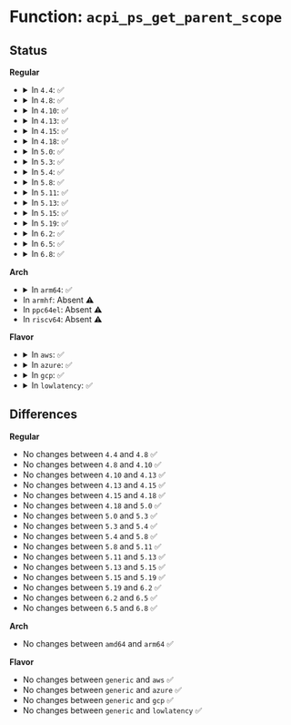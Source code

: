 # Function: <code>acpi_ps_get_parent_scope</code>

## Status
<b>Regular</b>
<ul>
<li>
<details>
<summary>In <code>4.4</code>: ✅</summary>

```c
union acpi_parse_object *acpi_ps_get_parent_scope(struct acpi_parse_state *parser_state);
```

**Collision:** Unique Global

**Inline:** No

**Transformation:** False

**Instances:**

```
In drivers/acpi/acpica/psscope.c (ffffffff814a20bf)
Location: drivers/acpi/acpica/psscope.c:62
Inline: False
Direct callers:
  - drivers/acpi/acpica/dswload.c:acpi_ds_load1_begin_op
  - drivers/acpi/acpica/psobject.c:acpi_ps_create_op
```
**Symbols:**

```
ffffffff814a20bf-ffffffff814a20d2: acpi_ps_get_parent_scope (STB_GLOBAL)
```
</details>
</li>
<li>
<details>
<summary>In <code>4.8</code>: ✅</summary>

```c
union acpi_parse_object *acpi_ps_get_parent_scope(struct acpi_parse_state *parser_state);
```

**Collision:** Unique Global

**Inline:** No

**Transformation:** False

**Instances:**

```
In drivers/acpi/acpica/psscope.c (ffffffff814f13f1)
Location: drivers/acpi/acpica/psscope.c:62
Inline: False
Direct callers:
  - drivers/acpi/acpica/dswload.c:acpi_ds_load1_begin_op
  - drivers/acpi/acpica/psobject.c:acpi_ps_create_op
```
**Symbols:**

```
ffffffff814f13f1-ffffffff814f1404: acpi_ps_get_parent_scope (STB_GLOBAL)
```
</details>
</li>
<li>
<details>
<summary>In <code>4.10</code>: ✅</summary>

```c
union acpi_parse_object *acpi_ps_get_parent_scope(struct acpi_parse_state *parser_state);
```

**Collision:** Unique Global

**Inline:** No

**Transformation:** False

**Instances:**

```
In drivers/acpi/acpica/psscope.c (ffffffff81513e52)
Location: drivers/acpi/acpica/psscope.c:62
Inline: False
Direct callers:
  - drivers/acpi/acpica/dswload.c:acpi_ds_load1_begin_op
  - drivers/acpi/acpica/psobject.c:acpi_ps_create_op
```
**Symbols:**

```
ffffffff81513e52-ffffffff81513e65: acpi_ps_get_parent_scope (STB_GLOBAL)
```
</details>
</li>
<li>
<details>
<summary>In <code>4.13</code>: ✅</summary>

```c
union acpi_parse_object *acpi_ps_get_parent_scope(struct acpi_parse_state *parser_state);
```

**Collision:** Unique Global

**Inline:** No

**Transformation:** False

**Instances:**

```
In drivers/acpi/acpica/psscope.c (ffffffff815245e8)
Location: drivers/acpi/acpica/psscope.c:62
Inline: False
Direct callers:
  - drivers/acpi/acpica/dswload.c:acpi_ds_load1_begin_op
  - drivers/acpi/acpica/psobject.c:acpi_ps_create_op
```
**Symbols:**

```
ffffffff815245e8-ffffffff815245fb: acpi_ps_get_parent_scope (STB_GLOBAL)
```
</details>
</li>
<li>
<details>
<summary>In <code>4.15</code>: ✅</summary>

```c
union acpi_parse_object *acpi_ps_get_parent_scope(struct acpi_parse_state *parser_state);
```

**Collision:** Unique Global

**Inline:** No

**Transformation:** False

**Instances:**

```
In drivers/acpi/acpica/psscope.c (ffffffff81579ff9)
Location: drivers/acpi/acpica/psscope.c:62
Inline: False
Direct callers:
  - drivers/acpi/acpica/dswload.c:acpi_ds_load1_begin_op
  - drivers/acpi/acpica/psobject.c:acpi_ps_create_op
```
**Symbols:**

```
ffffffff81579ff9-ffffffff8157a00c: acpi_ps_get_parent_scope (STB_GLOBAL)
```
</details>
</li>
<li>
<details>
<summary>In <code>4.18</code>: ✅</summary>

```c
union acpi_parse_object *acpi_ps_get_parent_scope(struct acpi_parse_state *parser_state);
```

**Collision:** Unique Global

**Inline:** No

**Transformation:** False

**Instances:**

```
In drivers/acpi/acpica/psscope.c (ffffffff815b10f7)
Location: drivers/acpi/acpica/psscope.c:28
Inline: False
Direct callers:
  - drivers/acpi/acpica/dswload.c:acpi_ds_load1_begin_op
  - drivers/acpi/acpica/psobject.c:acpi_ps_create_op
```
**Symbols:**

```
ffffffff815b10f7-ffffffff815b110a: acpi_ps_get_parent_scope (STB_GLOBAL)
```
</details>
</li>
<li>
<details>
<summary>In <code>5.0</code>: ✅</summary>

```c
union acpi_parse_object *acpi_ps_get_parent_scope(struct acpi_parse_state *parser_state);
```

**Collision:** Unique Global

**Inline:** No

**Transformation:** False

**Instances:**

```
In drivers/acpi/acpica/psscope.c (ffffffff815ca237)
Location: drivers/acpi/acpica/psscope.c:28
Inline: False
Direct callers:
  - drivers/acpi/acpica/dswload.c:acpi_ds_load1_begin_op
  - drivers/acpi/acpica/psobject.c:acpi_ps_create_op
```
**Symbols:**

```
ffffffff815ca237-ffffffff815ca24a: acpi_ps_get_parent_scope (STB_GLOBAL)
```
</details>
</li>
<li>
<details>
<summary>In <code>5.3</code>: ✅</summary>

```c
union acpi_parse_object *acpi_ps_get_parent_scope(struct acpi_parse_state *parser_state);
```

**Collision:** Unique Global

**Inline:** No

**Transformation:** False

**Instances:**

```
In drivers/acpi/acpica/psscope.c (ffffffff815fb9e7)
Location: drivers/acpi/acpica/psscope.c:28
Inline: False
Direct callers:
  - drivers/acpi/acpica/dswload.c:acpi_ds_load1_begin_op
  - drivers/acpi/acpica/psobject.c:acpi_ps_create_op
```
**Symbols:**

```
ffffffff815fb9e7-ffffffff815fb9fa: acpi_ps_get_parent_scope (STB_GLOBAL)
```
</details>
</li>
<li>
<details>
<summary>In <code>5.4</code>: ✅</summary>

```c
union acpi_parse_object *acpi_ps_get_parent_scope(struct acpi_parse_state *parser_state);
```

**Collision:** Unique Global

**Inline:** No

**Transformation:** False

**Instances:**

```
In drivers/acpi/acpica/psscope.c (ffffffff8161ce91)
Location: drivers/acpi/acpica/psscope.c:28
Inline: False
Direct callers:
  - drivers/acpi/acpica/dswload.c:acpi_ds_load1_begin_op
  - drivers/acpi/acpica/psobject.c:acpi_ps_create_op
```
**Symbols:**

```
ffffffff8161ce91-ffffffff8161cea4: acpi_ps_get_parent_scope (STB_GLOBAL)
```
</details>
</li>
<li>
<details>
<summary>In <code>5.8</code>: ✅</summary>

```c
union acpi_parse_object *acpi_ps_get_parent_scope(struct acpi_parse_state *parser_state);
```

**Collision:** Unique Global

**Inline:** No

**Transformation:** False

**Instances:**

```
In drivers/acpi/acpica/psscope.c (ffffffff816c941a)
Location: drivers/acpi/acpica/psscope.c:28
Inline: False
Direct callers:
  - drivers/acpi/acpica/dswload.c:acpi_ds_load1_begin_op
  - drivers/acpi/acpica/psobject.c:acpi_ps_create_op
```
**Symbols:**

```
ffffffff816c941a-ffffffff816c942d: acpi_ps_get_parent_scope (STB_GLOBAL)
```
</details>
</li>
<li>
<details>
<summary>In <code>5.11</code>: ✅</summary>

```c
union acpi_parse_object *acpi_ps_get_parent_scope(struct acpi_parse_state *parser_state);
```

**Collision:** Unique Global

**Inline:** No

**Transformation:** False

**Instances:**

```
In drivers/acpi/acpica/psscope.c (ffffffff816e7440)
Location: drivers/acpi/acpica/psscope.c:28
Inline: False
Direct callers:
  - drivers/acpi/acpica/dswload.c:acpi_ds_load1_begin_op
  - drivers/acpi/acpica/psobject.c:acpi_ps_create_op
```
**Symbols:**

```
ffffffff816e7440-ffffffff816e7453: acpi_ps_get_parent_scope (STB_GLOBAL)
```
</details>
</li>
<li>
<details>
<summary>In <code>5.13</code>: ✅</summary>

```c
union acpi_parse_object *acpi_ps_get_parent_scope(struct acpi_parse_state *parser_state);
```

**Collision:** Unique Global

**Inline:** No

**Transformation:** False

**Instances:**

```
In drivers/acpi/acpica/psscope.c (ffffffff816c9303)
Location: drivers/acpi/acpica/psscope.c:28
Inline: False
Direct callers:
  - drivers/acpi/acpica/dswload.c:acpi_ds_load1_begin_op
  - drivers/acpi/acpica/psobject.c:acpi_ps_create_op
```
**Symbols:**

```
ffffffff816c9303-ffffffff816c9316: acpi_ps_get_parent_scope (STB_GLOBAL)
```
</details>
</li>
<li>
<details>
<summary>In <code>5.15</code>: ✅</summary>

```c
union acpi_parse_object *acpi_ps_get_parent_scope(struct acpi_parse_state *parser_state);
```

**Collision:** Unique Global

**Inline:** No

**Transformation:** False

**Instances:**

```
In drivers/acpi/acpica/psscope.c (ffffffff817406a5)
Location: drivers/acpi/acpica/psscope.c:28
Inline: False
Direct callers:
  - drivers/acpi/acpica/dswload.c:acpi_ds_load1_begin_op
  - drivers/acpi/acpica/psobject.c:acpi_ps_create_op
```
**Symbols:**

```
ffffffff817406a5-ffffffff817406b8: acpi_ps_get_parent_scope (STB_GLOBAL)
```
</details>
</li>
<li>
<details>
<summary>In <code>5.19</code>: ✅</summary>

```c
union acpi_parse_object *acpi_ps_get_parent_scope(struct acpi_parse_state *parser_state);
```

**Collision:** Unique Global

**Inline:** No

**Transformation:** False

**Instances:**

```
In drivers/acpi/acpica/psscope.c (ffffffff81871fca)
Location: drivers/acpi/acpica/psscope.c:28
Inline: False
Direct callers:
  - drivers/acpi/acpica/dswload.c:acpi_ds_load1_begin_op
  - drivers/acpi/acpica/psobject.c:acpi_ps_create_op
```
**Symbols:**

```
ffffffff81871fca-ffffffff81871fe3: acpi_ps_get_parent_scope (STB_GLOBAL)
```
</details>
</li>
<li>
<details>
<summary>In <code>6.2</code>: ✅</summary>

```c
union acpi_parse_object *acpi_ps_get_parent_scope(struct acpi_parse_state *parser_state);
```

**Collision:** Unique Global

**Inline:** No

**Transformation:** False

**Instances:**

```
In drivers/acpi/acpica/psscope.c (ffffffff819b2c30)
Location: drivers/acpi/acpica/psscope.c:28
Inline: False
Direct callers:
  - drivers/acpi/acpica/dswload.c:acpi_ds_load1_begin_op
  - drivers/acpi/acpica/psobject.c:acpi_ps_create_op
```
**Symbols:**

```
ffffffff819b2c30-ffffffff819b2c49: acpi_ps_get_parent_scope (STB_GLOBAL)
```
</details>
</li>
<li>
<details>
<summary>In <code>6.5</code>: ✅</summary>

```c
union acpi_parse_object *acpi_ps_get_parent_scope(struct acpi_parse_state *parser_state);
```

**Collision:** Unique Global

**Inline:** No

**Transformation:** False

**Instances:**

```
In drivers/acpi/acpica/psscope.c (ffffffff819f9b30)
Location: drivers/acpi/acpica/psscope.c:28
Inline: False
Direct callers:
  - drivers/acpi/acpica/dswload.c:acpi_ds_load1_begin_op
  - drivers/acpi/acpica/psobject.c:acpi_ps_create_op
```
**Symbols:**

```
ffffffff819f9b30-ffffffff819f9b49: acpi_ps_get_parent_scope (STB_GLOBAL)
```
</details>
</li>
<li>
<details>
<summary>In <code>6.8</code>: ✅</summary>

```c
union acpi_parse_object *acpi_ps_get_parent_scope(struct acpi_parse_state *parser_state);
```

**Collision:** Unique Global

**Inline:** No

**Transformation:** False

**Instances:**

```
In drivers/acpi/acpica/psscope.c (ffffffff81a44980)
Location: drivers/acpi/acpica/psscope.c:28
Inline: False
Direct callers:
  - drivers/acpi/acpica/dswload.c:acpi_ds_load1_begin_op
  - drivers/acpi/acpica/psobject.c:acpi_ps_create_op
```
**Symbols:**

```
ffffffff81a44980-ffffffff81a44999: acpi_ps_get_parent_scope (STB_GLOBAL)
```
</details>
</li>
</ul>
<b>Arch</b>
<ul>
<li>
<details>
<summary>In <code>arm64</code>: ✅</summary>

```c
union acpi_parse_object *acpi_ps_get_parent_scope(struct acpi_parse_state *parser_state);
```

**Collision:** Unique Global

**Inline:** No

**Transformation:** False

**Instances:**

```
In drivers/acpi/acpica/psscope.c (ffff800010793928)
Location: drivers/acpi/acpica/psscope.c:28
Inline: False
Direct callers:
  - drivers/acpi/acpica/dswload.c:acpi_ds_load1_begin_op
  - drivers/acpi/acpica/psobject.c:acpi_ps_create_op
```
**Symbols:**

```
ffff800010793928-ffff800010793954: acpi_ps_get_parent_scope (STB_GLOBAL)
```
</details>
</li>
<li>
In <code>armhf</code>: Absent ⚠️
</li>
<li>
In <code>ppc64el</code>: Absent ⚠️
</li>
<li>
In <code>riscv64</code>: Absent ⚠️
</li>
</ul>
<b>Flavor</b>
<ul>
<li>
<details>
<summary>In <code>aws</code>: ✅</summary>

```c
union acpi_parse_object *acpi_ps_get_parent_scope(struct acpi_parse_state *parser_state);
```

**Collision:** Unique Global

**Inline:** No

**Transformation:** False

**Instances:**

```
In drivers/acpi/acpica/psscope.c (ffffffff815f8e92)
Location: drivers/acpi/acpica/psscope.c:28
Inline: False
Direct callers:
  - drivers/acpi/acpica/dswload.c:acpi_ds_load1_begin_op
  - drivers/acpi/acpica/psobject.c:acpi_ps_create_op
```
**Symbols:**

```
ffffffff815f8e92-ffffffff815f8ea5: acpi_ps_get_parent_scope (STB_GLOBAL)
```
</details>
</li>
<li>
<details>
<summary>In <code>azure</code>: ✅</summary>

```c
union acpi_parse_object *acpi_ps_get_parent_scope(struct acpi_parse_state *parser_state);
```

**Collision:** Unique Global

**Inline:** No

**Transformation:** False

**Instances:**

```
In drivers/acpi/acpica/psscope.c (ffffffff815e43d1)
Location: drivers/acpi/acpica/psscope.c:28
Inline: False
Direct callers:
  - drivers/acpi/acpica/dswload.c:acpi_ds_load1_begin_op
  - drivers/acpi/acpica/psobject.c:acpi_ps_create_op
```
**Symbols:**

```
ffffffff815e43d1-ffffffff815e43e4: acpi_ps_get_parent_scope (STB_GLOBAL)
```
</details>
</li>
<li>
<details>
<summary>In <code>gcp</code>: ✅</summary>

```c
union acpi_parse_object *acpi_ps_get_parent_scope(struct acpi_parse_state *parser_state);
```

**Collision:** Unique Global

**Inline:** No

**Transformation:** False

**Instances:**

```
In drivers/acpi/acpica/psscope.c (ffffffff81611171)
Location: drivers/acpi/acpica/psscope.c:28
Inline: False
Direct callers:
  - drivers/acpi/acpica/dswload.c:acpi_ds_load1_begin_op
  - drivers/acpi/acpica/psobject.c:acpi_ps_create_op
```
**Symbols:**

```
ffffffff81611171-ffffffff81611184: acpi_ps_get_parent_scope (STB_GLOBAL)
```
</details>
</li>
<li>
<details>
<summary>In <code>lowlatency</code>: ✅</summary>

```c
union acpi_parse_object *acpi_ps_get_parent_scope(struct acpi_parse_state *parser_state);
```

**Collision:** Unique Global

**Inline:** No

**Transformation:** False

**Instances:**

```
In drivers/acpi/acpica/psscope.c (ffffffff8162b021)
Location: drivers/acpi/acpica/psscope.c:28
Inline: False
Direct callers:
  - drivers/acpi/acpica/dswload.c:acpi_ds_load1_begin_op
  - drivers/acpi/acpica/psobject.c:acpi_ps_create_op
```
**Symbols:**

```
ffffffff8162b021-ffffffff8162b034: acpi_ps_get_parent_scope (STB_GLOBAL)
```
</details>
</li>
</ul>

## Differences
<b>Regular</b>
<ul>
<li>
No changes between <code>4.4</code> and <code>4.8</code> ✅
</li>
<li>
No changes between <code>4.8</code> and <code>4.10</code> ✅
</li>
<li>
No changes between <code>4.10</code> and <code>4.13</code> ✅
</li>
<li>
No changes between <code>4.13</code> and <code>4.15</code> ✅
</li>
<li>
No changes between <code>4.15</code> and <code>4.18</code> ✅
</li>
<li>
No changes between <code>4.18</code> and <code>5.0</code> ✅
</li>
<li>
No changes between <code>5.0</code> and <code>5.3</code> ✅
</li>
<li>
No changes between <code>5.3</code> and <code>5.4</code> ✅
</li>
<li>
No changes between <code>5.4</code> and <code>5.8</code> ✅
</li>
<li>
No changes between <code>5.8</code> and <code>5.11</code> ✅
</li>
<li>
No changes between <code>5.11</code> and <code>5.13</code> ✅
</li>
<li>
No changes between <code>5.13</code> and <code>5.15</code> ✅
</li>
<li>
No changes between <code>5.15</code> and <code>5.19</code> ✅
</li>
<li>
No changes between <code>5.19</code> and <code>6.2</code> ✅
</li>
<li>
No changes between <code>6.2</code> and <code>6.5</code> ✅
</li>
<li>
No changes between <code>6.5</code> and <code>6.8</code> ✅
</li>
</ul>
<b>Arch</b>
<ul>
<li>
No changes between <code>amd64</code> and <code>arm64</code> ✅
</li>
</ul>
<b>Flavor</b>
<ul>
<li>
No changes between <code>generic</code> and <code>aws</code> ✅
</li>
<li>
No changes between <code>generic</code> and <code>azure</code> ✅
</li>
<li>
No changes between <code>generic</code> and <code>gcp</code> ✅
</li>
<li>
No changes between <code>generic</code> and <code>lowlatency</code> ✅
</li>
</ul>
